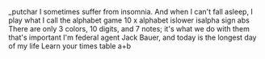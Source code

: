 _putchar
I sometimes suffer from insomnia. And when I can't fall asleep, I play what I call the alphabet game
10 x alphabet
islower
isalpha
sign
abs
There are only 3 colors, 10 digits, and 7 notes; it's what we do with them that's important
I'm federal agent Jack Bauer, and today is the longest day of my life
Learn your times table
a+b
